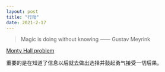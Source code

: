 ```yaml
---
layout: post
title: "行动"
date: 2021-2-17
---
```

> Magic is doing without knowing
—— Gustav Meyrink

[Monty Hall problem]




[Monty Hall problem]:https://en.wikipedia.org/wiki/Monty_Hall_problem

重要的是在知道了信息以后就去做出选择并鼓起勇气接受一切后果。
